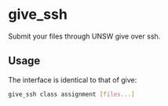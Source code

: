 # give_ssh

Submit your files through UNSW give over ssh.

## Usage

The interface is identical to that of give:
~~~sh
give_ssh class assignment [files...]
~~~
